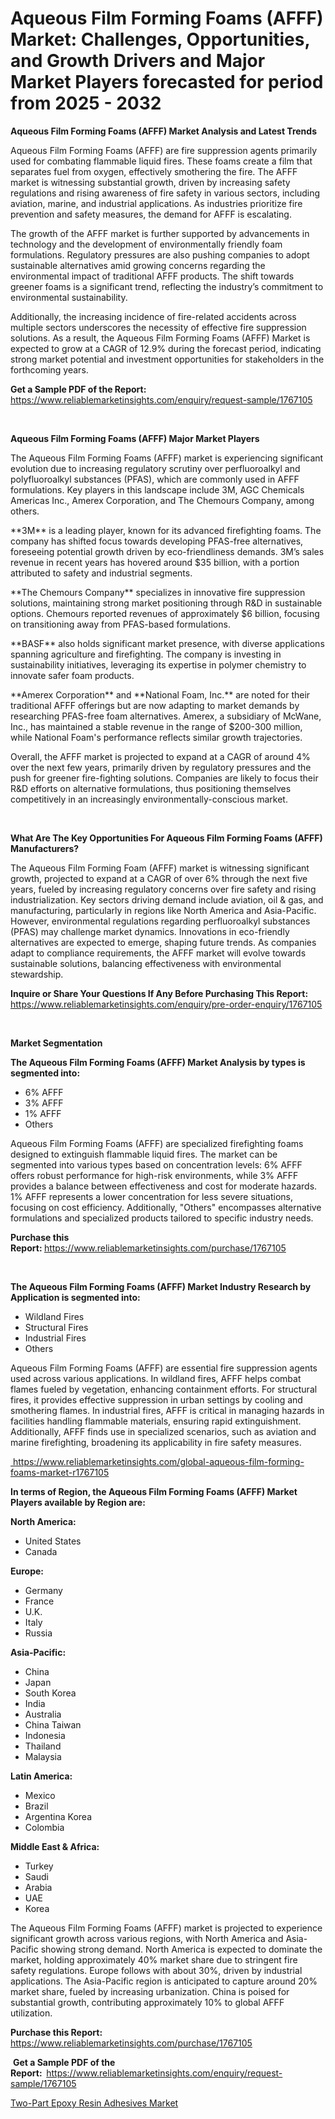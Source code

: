 <p><h1>Aqueous Film Forming Foams (AFFF) Market: Challenges, Opportunities, and Growth Drivers and Major Market Players forecasted for period from 2025 - 2032</h1></p><p><strong>Aqueous Film Forming Foams (AFFF) Market Analysis and Latest Trends</strong></p>
<p><p>Aqueous Film Forming Foams (AFFF) are fire suppression agents primarily used for combating flammable liquid fires. These foams create a film that separates fuel from oxygen, effectively smothering the fire. The AFFF market is witnessing substantial growth, driven by increasing safety regulations and rising awareness of fire safety in various sectors, including aviation, marine, and industrial applications. As industries prioritize fire prevention and safety measures, the demand for AFFF is escalating.</p><p>The growth of the AFFF market is further supported by advancements in technology and the development of environmentally friendly foam formulations. Regulatory pressures are also pushing companies to adopt sustainable alternatives amid growing concerns regarding the environmental impact of traditional AFFF products. The shift towards greener foams is a significant trend, reflecting the industry’s commitment to environmental sustainability.</p><p>Additionally, the increasing incidence of fire-related accidents across multiple sectors underscores the necessity of effective fire suppression solutions. As a result, the Aqueous Film Forming Foams (AFFF) Market is expected to grow at a CAGR of 12.9% during the forecast period, indicating strong market potential and investment opportunities for stakeholders in the forthcoming years.</p></p>
<p><strong>Get a Sample PDF of the Report:&nbsp;</strong> <a href="https://www.reliablemarketinsights.com/enquiry/request-sample/1767105?utm_campaign=2280&utm_medium=2&utm_source=Github&utm_content=ia&utm_term=03042025&utm_id=aqueous-film-forming-foams-afff">https://www.reliablemarketinsights.com/enquiry/request-sample/1767105</a></p>
<p>&nbsp;</p>
<p><strong>Aqueous Film Forming Foams (AFFF) Major Market Players</strong></p>
<p><p>The Aqueous Film Forming Foams (AFFF) market is experiencing significant evolution due to increasing regulatory scrutiny over perfluoroalkyl and polyfluoroalkyl substances (PFAS), which are commonly used in AFFF formulations. Key players in this landscape include 3M, AGC Chemicals Americas Inc., Amerex Corporation, and The Chemours Company, among others.</p><p>**3M** is a leading player, known for its advanced firefighting foams. The company has shifted focus towards developing PFAS-free alternatives, foreseeing potential growth driven by eco-friendliness demands. 3M’s sales revenue in recent years has hovered around $35 billion, with a portion attributed to safety and industrial segments.</p><p>**The Chemours Company** specializes in innovative fire suppression solutions, maintaining strong market positioning through R&D in sustainable options. Chemours reported revenues of approximately $6 billion, focusing on transitioning away from PFAS-based formulations.</p><p>**BASF** also holds significant market presence, with diverse applications spanning agriculture and firefighting. The company is investing in sustainability initiatives, leveraging its expertise in polymer chemistry to innovate safer foam products.</p><p>**Amerex Corporation** and **National Foam, Inc.** are noted for their traditional AFFF offerings but are now adapting to market demands by researching PFAS-free foam alternatives. Amerex, a subsidiary of McWane, Inc., has maintained a stable revenue in the range of $200-300 million, while National Foam's performance reflects similar growth trajectories.</p><p>Overall, the AFFF market is projected to expand at a CAGR of around 4% over the next few years, primarily driven by regulatory pressures and the push for greener fire-fighting solutions. Companies are likely to focus their R&D efforts on alternative formulations, thus positioning themselves competitively in an increasingly environmentally-conscious market.</p></p>
<p>&nbsp;</p>
<p><strong>What Are The Key Opportunities For Aqueous Film Forming Foams (AFFF) Manufacturers?</strong></p>
<p><p>The Aqueous Film Forming Foam (AFFF) market is witnessing significant growth, projected to expand at a CAGR of over 6% through the next five years, fueled by increasing regulatory concerns over fire safety and rising industrialization. Key sectors driving demand include aviation, oil & gas, and manufacturing, particularly in regions like North America and Asia-Pacific. However, environmental regulations regarding perfluoroalkyl substances (PFAS) may challenge market dynamics. Innovations in eco-friendly alternatives are expected to emerge, shaping future trends. As companies adapt to compliance requirements, the AFFF market will evolve towards sustainable solutions, balancing effectiveness with environmental stewardship.</p></p>
<p><strong>Inquire or Share Your Questions If Any Before Purchasing This Report:</strong> <a href="https://www.reliablemarketinsights.com/enquiry/pre-order-enquiry/1767105?utm_campaign=2280&utm_medium=2&utm_source=Github&utm_content=ia&utm_term=03042025&utm_id=aqueous-film-forming-foams-afff">https://www.reliablemarketinsights.com/enquiry/pre-order-enquiry/1767105</a></p>
<p>&nbsp;</p>
<p><strong>Market Segmentation</strong></p>
<p><strong>The Aqueous Film Forming Foams (AFFF) Market Analysis by types is segmented into:</strong></p>
<p><ul><li>6% AFFF</li><li>3% AFFF</li><li>1% AFFF</li><li>Others</li></ul></p>
<p><p>Aqueous Film Forming Foams (AFFF) are specialized firefighting foams designed to extinguish flammable liquid fires. The market can be segmented into various types based on concentration levels: 6% AFFF offers robust performance for high-risk environments, while 3% AFFF provides a balance between effectiveness and cost for moderate hazards. 1% AFFF represents a lower concentration for less severe situations, focusing on cost efficiency. Additionally, "Others" encompasses alternative formulations and specialized products tailored to specific industry needs.</p></p>
<p><strong>Purchase this Report:&nbsp;</strong><a href="https://www.reliablemarketinsights.com/purchase/1767105?utm_campaign=2280&utm_medium=2&utm_source=Github&utm_content=ia&utm_term=03042025&utm_id=aqueous-film-forming-foams-afff">https://www.reliablemarketinsights.com/purchase/1767105</a></p>
<p>&nbsp;</p>
<p><strong>The Aqueous Film Forming Foams (AFFF) Market Industry Research by Application is segmented into:</strong></p>
<p><ul><li>Wildland Fires</li><li>Structural Fires</li><li>Industrial Fires</li><li>Others</li></ul></p>
<p><p>Aqueous Film Forming Foams (AFFF) are essential fire suppression agents used across various applications. In wildland fires, AFFF helps combat flames fueled by vegetation, enhancing containment efforts. For structural fires, it provides effective suppression in urban settings by cooling and smothering flames. In industrial fires, AFFF is critical in managing hazards in facilities handling flammable materials, ensuring rapid extinguishment. Additionally, AFFF finds use in specialized scenarios, such as aviation and marine firefighting, broadening its applicability in fire safety measures.</p></p>
<p><a href="https://www.reliablemarketinsights.com/global-aqueous-film-forming-foams-market-r1767105?utm_campaign=2280&utm_medium=2&utm_source=Github&utm_content=ia&utm_term=03042025&utm_id=aqueous-film-forming-foams-afff">&nbsp;https://www.reliablemarketinsights.com/global-aqueous-film-forming-foams-market-r1767105</a></p>
<p><strong>In terms of Region, the Aqueous Film Forming Foams (AFFF) Market Players available by Region are:</strong></p>
<p>
    <p> <strong> North America: </strong>
        <ul>
            <li>United States</li>
            <li>Canada</li>
        </ul>
        </p> 
    <p> <strong> Europe: </strong>
        <ul>
            <li>Germany</li>
            <li>France</li>
            <li>U.K.</li>
            <li>Italy</li>
            <li>Russia</li>
        </ul>
        </p> 
    <p> <strong> Asia-Pacific: </strong>
        <ul>
            <li>China</li>
            <li>Japan</li>
            <li>South Korea</li>
            <li>India</li>
            <li>Australia</li>
            <li>China Taiwan</li>
            <li>Indonesia</li>
            <li>Thailand</li>
            <li>Malaysia</li>
        </ul>
        </p> 
    <p> <strong> Latin America: </strong>
        <ul>
            <li>Mexico</li>
            <li>Brazil</li>
            <li>Argentina Korea</li>
            <li>Colombia</li>
        </ul>
        </p> 
    <p> <strong> Middle East & Africa: </strong>
        <ul>
            <li>Turkey</li>
            <li>Saudi</li>
            <li>Arabia</li>
            <li>UAE</li>
            <li>Korea</li>
        </ul>
    </p>
    </p>
<p><p>The Aqueous Film Forming Foams (AFFF) market is projected to experience significant growth across various regions, with North America and Asia-Pacific showing strong demand. North America is expected to dominate the market, holding approximately 40% market share due to stringent fire safety regulations. Europe follows with about 30%, driven by industrial applications. The Asia-Pacific region is anticipated to capture around 20% market share, fueled by increasing urbanization. China is poised for substantial growth, contributing approximately 10% to global AFFF utilization.</p></p>
<p><strong>Purchase this Report: </strong><a href="https://www.reliablemarketinsights.com/purchase/1767105?utm_campaign=2280&utm_medium=2&utm_source=Github&utm_content=ia&utm_term=03042025&utm_id=aqueous-film-forming-foams-afff">https://www.reliablemarketinsights.com/purchase/1767105</a></p>
<p>&nbsp;<strong>Get a Sample PDF of the Report:&nbsp;&nbsp;</strong><a href="https://www.reliablemarketinsights.com/enquiry/request-sample/1767105?utm_campaign=2280&utm_medium=2&utm_source=Github&utm_content=ia&utm_term=03042025&utm_id=aqueous-film-forming-foams-afff">https://www.reliablemarketinsights.com/enquiry/request-sample/1767105</a></p>
<p><strong></strong></p>
<p><p><a href="https://github.com/FlorianWolf90/Market-Research-Report-List-2/blob/main/two-part-epoxy-resin-adhesives-market.md?utm_campaign=2280&utm_medium=2&utm_source=Github&utm_content=ia&utm_term=03042025&utm_id=aqueous-film-forming-foams-afff">Two-Part Epoxy Resin Adhesives Market</a></p></p>